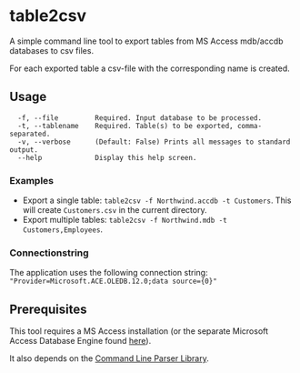 # table2csv
A simple command line tool to export tables from MS Access mdb/accdb databases to csv files.

For each exported table a csv-file with the corresponding name is created.

## Usage
```
  -f, --file         Required. Input database to be processed.
  -t, --tablename    Required. Table(s) to be exported, comma-separated.
  -v, --verbose      (Default: False) Prints all messages to standard output.
  --help             Display this help screen.
```
### Examples
* Export a single table: `table2csv -f Northwind.accdb -t Customers`. This will create `Customers.csv` in the current directory.
* Export multiple tables: `table2csv -f Northwind.mdb -t Customers,Employees`.

### Connectionstring
The application uses the following connection string: `"Provider=Microsoft.ACE.OLEDB.12.0;data source={0}"`

## Prerequisites
This tool requires a MS Access installation (or the separate Microsoft Access Database Engine found [here](https://www.microsoft.com/de-de/download/details.aspx?id=13255)).

It also depends on the [Command Line Parser Library](https://github.com/gsscoder/commandline).

